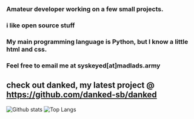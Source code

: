 ### Amateur developer working on a few small projects. 
### i like open source stuff 
### My main programming language is Python, but I know a little html and css.
### Feel free to email me at syskeyed[at]madlads.army

## check out danked, my latest project @ https://github.com/danked-sb/danked

![Github stats](https://github-readme-stats.vercel.app/api?username=1x6&count_private=true&hide=stars,prs)
![Top Langs](https://github-readme-stats.vercel.app/api/top-langs/?username=1x6)
